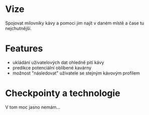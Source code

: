# Vize 
Spojovat milovníky kávy a pomoci jim najít v daném místě a čase tu nejchutnější.

# Features
- ukládání uživatelových dat ohledně pití kávy 
- predikce potenciální oblíbené kavárny
- možnost "následovat" uživatele se stejným kávovým profilem

# Checkpointy a technologie
V tom moc jasno nemám...

